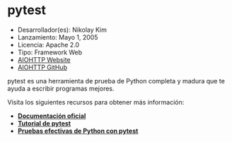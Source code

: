 # pytest

- Desarrollador(es): Nikolay Kim
- Lanzamiento: Mayo 1, 2005
- Licencia: Apache 2.0
- Tipo: Framework Web
- [AIOHTTP Website](https://docs.aiohttp.org/en/stable/)
- [AIOHTTP GitHub](https://github.com/aio-libs/aiohttp)

pytest es una herramienta de prueba de Python completa y madura que te ayuda a escribir programas mejores.

Visita los siguientes recursos para obtener más información:

- **[Documentación oficial](https://docs.pytest.org/)**
- **[Tutorial de pytest](https://www.tutorialspoint.com/pytest/index.htm)**
- **[Pruebas efectivas de Python con pytest](https://realpython.com/pytest-python-testing/)**
